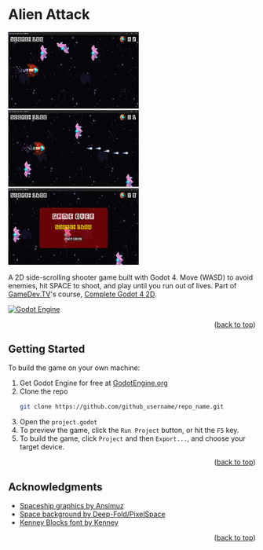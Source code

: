 <a id="readme-top"></a>

<!-- TITLE -->
# Alien Attack

<!-- SCREENSHOTS -->
<img src=".github/images/screenshot_1.png" width="266" /> <img src=".github/images/screenshot_2.png" width="266" /> <img src=".github/images/screenshot_3.png" width="266" />

<!-- DESCRIPTION -->
A 2D side-scrolling shooter game built with Godot 4. Move (WASD) to avoid enemies, hit SPACE to shoot, and play until you run out of lives. Part of [GameDev.TV](https://gamedev.tv)'s course, [Complete Godot 4 2D](https://www.gamedev.tv/courses/godot-complete-2d).

<!-- PROJECT SHIELDS -->
[![Godot Engine](https://img.shields.io/badge/Built_with_Godot-4d9fdc?style=for-the-badge&logo=godotengine&logoColor=white)](https://godotengine.org/)

<p align="right">(<a href="#readme-top">back to top</a>)</p>

<!-- GETTING STARTED -->
## Getting Started

To build the game on your own machine:
1. Get Godot Engine for free at [GodotEngine.org](https://godotengine.org/)
2. Clone the repo
   ```sh
   git clone https://github.com/github_username/repo_name.git
   ```
3. Open the `project.godot`
4. To preview the game, click the `Run Project` button, or hit the `F5` key.
5. To build the game, click `Project` and then `Export...`, and choose your target device. 

<p align="right">(<a href="#readme-top">back to top</a>)</p>

<!-- ACKNOWLEDGMENTS -->
## Acknowledgments

* [Spaceship graphics by Ansimuz](https://ansimuz.itch.io/spaceship-shooter-environment)
* [Space background by Deep-Fold/PixelSpace](https://deep-fold.itch.io/space-background-generator)
* [Kenney Blocks font by Kenney](https://kenney.nl/assets/kenney-fonts)

<p align="right">(<a href="#readme-top">back to top</a>)</p>
